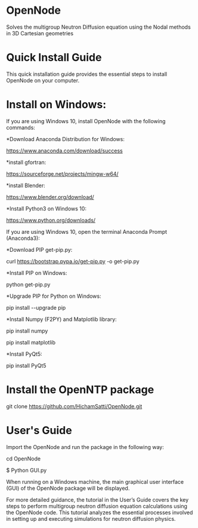 # OpenNode
Solves the multigroup Neutron Diffusion equation using the Nodal methods in 3D Cartesian geometries

Quick Install Guide
===================
This quick installation guide provides the essential steps to install OpenNode on your computer.


Install on Windows:
===================
If you are using Windows 10, install OpenNode with the following commands:

*Download Anaconda Distribution for Windows:

https://www.anaconda.com/download/success


*install gfortran:

https://sourceforge.net/projects/mingw-w64/


*install Blender:

https://www.blender.org/download/


*Install Python3 on Windows 10:

https://www.python.org/downloads/


If you are using Windows 10, open the terminal Anaconda Prompt (Anaconda3):

*Download PIP get-pip.py:

curl https://bootstrap.pypa.io/get-pip.py -o get-pip.py


*Install PIP on Windows:

python get-pip.py


*Upgrade PIP for Python on Windows:

pip install --upgrade pip


*Install Numpy (F2PY) and Matplotlib library:

pip install numpy

pip install matplotlib


*Install PyQt5:

pip install PyQt5



Install the OpenNTP package
===========================
git clone https://github.com/HichamSatti/OpenNode.git



User's Guide
============
Import the OpenNode and run the package in the following way:

cd OpenNode

$ Python GUI.py

When running on a Windows machine, the main graphical user interface (GUI) of the OpenNode package will be displayed.

For more detailed guidance, the tutorial in the User’s Guide covers the key steps to perform multigroup neutron diffusion equation calculations using the OpenNode code. This tutorial analyzes the essential processes involved in setting up and executing simulations for neutron diffusion physics.
